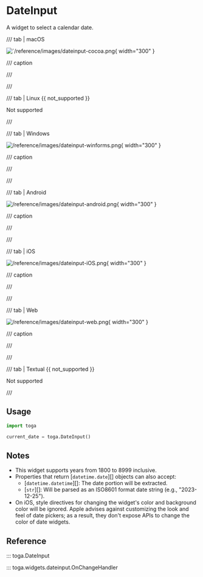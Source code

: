 # DateInput

A widget to select a calendar date.

/// tab | macOS

![`/reference/images/dateinput-cocoa.png](/reference/images/dateinput-cocoa.png){ width="300" }

/// caption

///

<!-- TODO: Update alt text -->

///

/// tab | Linux {{ not_supported }}

Not supported

///

/// tab | Windows

![/reference/images/dateinput-winforms.png](/reference/images/dateinput-winforms.png){ width="300" }

/// caption

///

<!-- TODO: Update alt text -->

///

/// tab | Android

![/reference/images/dateinput-android.png](/reference/images/dateinput-android.png){ width="300" }

/// caption

///

<!-- TODO: Update alt text -->

///

/// tab | iOS

![/reference/images/dateinput-iOS.png](/reference/images/dateinput-iOS.png){ width="300" }

/// caption

///

<!-- TODO: Update alt text -->

///

/// tab | Web

![/reference/images/dateinput-web.png](/reference/images/dateinput-web.png){ width="300" }

/// caption

///

<!-- TODO: Update alt text -->

///

/// tab | Textual {{ not_supported }}

Not supported

///

## Usage

```python
import toga

current_date = toga.DateInput()
```

## Notes

- This widget supports years from 1800 to 8999 inclusive.
- Properties that return [`datetime.date`][]
  objects can also accept:
  - [`datetime.datetime`][]: The date portion
    will be extracted.
  - [`str`][]: Will be parsed as an ISO8601
    format date string (e.g., "2023-12-25").
- On iOS, style directives for changing the widget's color and
  background color will be ignored. Apple advises against customizing
  the look and feel of date pickers; as a result, they don't expose APIs
  to change the color of date widgets.

## Reference

::: toga.DateInput

::: toga.widgets.dateinput.OnChangeHandler
